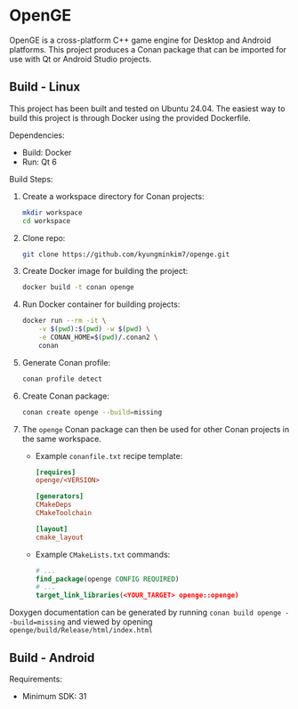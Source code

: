 # OpenGE

OpenGE is a cross-platform C++ game engine for Desktop and Android platforms.
This project produces a Conan package that can be imported for use with
Qt or Android Studio projects.

## Build - Linux

This project has been built and tested on Ubuntu 24.04.
The easiest way to build this project is through Docker using the provided Dockerfile.

Dependencies:

- Build: Docker
- Run: Qt 6

Build Steps:

1. Create a workspace directory for Conan projects:

    ```bash
    mkdir workspace
    cd workspace
    ```

2. Clone repo:

    ```bash
    git clone https://github.com/kyungminkim7/openge.git
    ```

3. Create Docker image for building the project:

    ```bash
    docker build -t conan openge
    ```

4. Run Docker container for building projects:

    ```bash
    docker run --rm -it \
        -v $(pwd):$(pwd) -w $(pwd) \
        -e CONAN_HOME=$(pwd)/.conan2 \
        conan
    ```

5. Generate Conan profile:

    ```bash
    conan profile detect
    ```

6. Create Conan package:

    ```bash
    conan create openge --build=missing
    ```

7. The `openge` Conan package can then be used for other Conan projects in
the same workspace.
    - Example `conanfile.txt` recipe template:

        ```ini
        [requires]
        openge/<VERSION>

        [generators]
        CMakeDeps
        CMakeToolchain

        [layout]
        cmake_layout
        ```

    - Example `CMakeLists.txt` commands:

        ```cmake
        # ...
        find_package(openge CONFIG REQUIRED)
        # ...
        target_link_libraries(<YOUR_TARGET> openge::openge)
        ```

Doxygen documentation can be generated by running
`conan build openge --build=missing` and viewed by
opening `openge/build/Release/html/index.html`

## Build - Android

Requirements:

- Minimum SDK: 31
